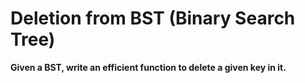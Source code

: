 # Deletion from BST (Binary Search Tree)

**Given a BST, write an efficient function to delete a given key in it.**
